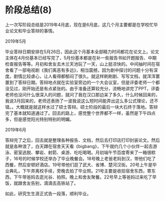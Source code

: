 # 阶段总结(8)


上一次写阶段总结是2019年4月底，现在是6月底，这几个月主要都是在学校忙毕业论文和毕业答辩的事情。

2019年5月

毕业答辩日期安排在5月26日，因此这个月基本全部精力时间都花在论文上。论文主体在4月份基本已经写完了，5月份基本都是在补一些报告书如开题报告、中期检查报告等等。月初和舍友去木兰天池玩了一天，山上挺凉快的。中间抽时间在宿舍看了一部电视剧《我们离恶有多远》，相当震撼，因为剧中探讨的问题十分有深度。剧情比较虐心，让人看得都郁闷了很久。就这样刷刷剧、写写文档，就浑浑噩噩到了答辩日期。答辩地点就在实验室旁边的一个大会议室，但是评委老师一个都没见过，刚开始还是有点紧张的。由于准备还算较充分，流畅地讲完了PPT，评委老师也没问什么很深入的问题，就问了我在汉口那边呆了多久，什么时候回来的，我说3月回来的，老师还表扬了一波我说这么短时间能弄出这么多公式理论，还不错。。大概就是就这样水过了硕士答辩。硕士阶段的最后一块大石终于落地。答辩完了基本就知道通过了。回去的路上，感觉整个世界都不一样，虽然是下午四点多，但是感觉阳光特别特别的明媚。

2019年6月

答辩完了之后，回去就是整理各种报告、文档，然后去打印店打印封装论文。然后就是各种浪了，白天蹲在宿舍天天看《bigbang》，下午就约几个小伙伴一起去游泳、密室逃脱、攀岩、射箭、桌游、吃吃喝喝。月初端午节百度寄来了一箱很粽子，16号的时候学校还举办了毕业晚餐会。18号晚上老爸老妈到汉，带他们吃了西餐，然后安顿好酒店。19号带他们逛了武大、省博、楚河汉街。20号上午是毕业典礼，下午弄离校手续，旁晚去拍了毕业照。21号主要是收拾宿舍东西，寄东西，下午带爸妈去逛光谷、拍照。晚上和舍友聚餐。22号早上等爸妈过来吃了早饭，就跟舍友告别，滴滴去高铁站了。

如此，研究生生涯正式告一段落，顺利毕业。
